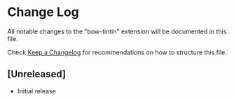 # Change Log

All notable changes to the "bow-tintin" extension will be documented in this file.

Check [Keep a Changelog](http://keepachangelog.com/) for recommendations on how to structure this file.

## [Unreleased]

- Initial release
